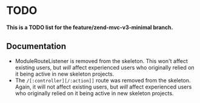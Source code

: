 # TODO

**This is a TODO list for the feature/zend-mvc-v3-minimal branch.**

## Documentation

- ModuleRouteListener is removed from the skeleton. This won't affect existing
  users, but *will* affect experienced users who originally relied on it being
  active in new skeleton projects.
- The `/[:controller][/:action]]` route was removed from the skeleton. Again, it
  will not affect existing users, but *will* affect experienced users who
  originally relied on it being active in new skeleton projects.
